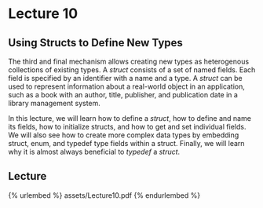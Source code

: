 # Lecture 10      



















## Using Structs to Define New Types        




     

<p>
The third and final mechanism allows creating new types as heterogenous
collections of existing types. A <em>struct</em> consists of a set of named 
fields. Each field is specified by an identifier with a name and a type. 
A <em>struct</em> can be used to represent information about a real-world object
in an application, such as a book with an author, title, publisher, and 
publication date in a library management system.
</p>      

<p>
In this lecture, we will learn how to define a <em>struct</em>, how to 
define and name its fields, how to initialize structs, and how to get and
set individual fields. We will also see how to create more complex data types
by embedding struct, enum, and typedef type fields within a struct. Finally, 
we will learn why it is almost always beneficial to <em>typedef</em> 
a <em>struct</em>.
</p>      
















## Lecture      

{% urlembed %}
assets/Lecture10.pdf
{% endurlembed %}      


















